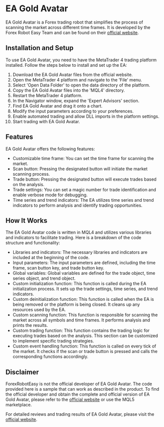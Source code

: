 # EA Gold Avatar

EA Gold Avatar is a Forex trading robot that simplifies the process of scanning the market across different time frames. It is developed by the Forex Robot Easy Team and can be found on their [official website](https://forexroboteasy.com/forex-robot-review/ea-gold-avatar-review-simplified-forex-scanning-across-time-frames/).

## Installation and Setup
To use EA Gold Avatar, you need to have the MetaTrader 4 trading platform installed. Follow the steps below to install and set up the EA:

1. Download the EA Gold Avatar files from the official website.
2. Open the MetaTrader 4 platform and navigate to the 'File' menu.
3. Select 'Open Data Folder' to open the data directory of the platform.
4. Copy the EA Gold Avatar files into the 'MQL4' directory.
5. Restart the MetaTrader 4 platform.
6. In the Navigator window, expand the 'Expert Advisors' section.
7. Find EA Gold Avatar and drag it onto a chart.
8. Modify the input parameters according to your preferences.
9. Enable automated trading and allow DLL imports in the platform settings.
10. Start trading with EA Gold Avatar.

## Features
EA Gold Avatar offers the following features:

- Customizable time frame: You can set the time frame for scanning the market.
- Scan button: Pressing the designated button will initiate the market scanning process.
- Trade button: Pressing the designated button will execute trades based on the analysis.
- Trade settings: You can set a magic number for trade identification and enable verbose mode for debugging.
- Time series and trend indicators: The EA utilizes time series and trend indicators to perform analysis and identify trading opportunities.

## How It Works
The EA Gold Avatar code is written in MQL4 and utilizes various libraries and indicators to facilitate trading. Here is a breakdown of the code structure and functionality:

- Libraries and indicators: The necessary libraries and indicators are included at the beginning of the code.
- Input parameters: The input parameters are defined, including the time frame, scan button key, and trade button key.
- Global variables: Global variables are defined for the trade object, time series object, and trend object.
- Custom initialization function: This function is called during the EA initialization process. It sets up the trade settings, time series, and trend indicators.
- Custom deinitialization function: This function is called when the EA is being removed or the platform is being closed. It cleans up any resources used by the EA.
- Custom scanning function: This function is responsible for scanning the market across all symbols and time frames. It performs analysis and prints the results.
- Custom trading function: This function contains the trading logic for executing trades based on the analysis. This section can be customized to implement specific trading strategies.
- Custom event handling function: This function is called on every tick of the market. It checks if the scan or trade button is pressed and calls the corresponding functions accordingly.

## Disclaimer
ForexRobotEasy is not the official developer of EA Gold Avatar. The code provided here is a sample that can work as described in the product. To find the official developer and obtain the complete and official version of EA Gold Avatar, please refer to the [official website](https://forexroboteasy.com/forex-robot-review/ea-gold-avatar-review-simplified-forex-scanning-across-time-frames/) or use the MQL5 marketplace.

For detailed reviews and trading results of EA Gold Avatar, please visit the [official website](https://forexroboteasy.com/forex-robot-review/ea-gold-avatar-review-simplified-forex-scanning-across-time-frames/).
